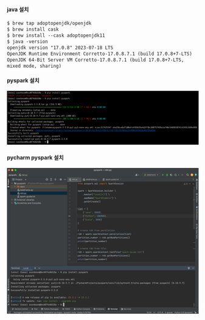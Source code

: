 
#### java 설치 ####

```
$ brew tap adoptopenjdk/openjdk
$ brew install cask
$ brew install --cask adoptopenjdk11
$ java -version
openjdk version "17.0.8" 2023-07-18 LTS
OpenJDK Runtime Environment Corretto-17.0.8.7.1 (build 17.0.8+7-LTS)
OpenJDK 64-Bit Server VM Corretto-17.0.8.7.1 (build 17.0.8+7-LTS, mixed mode, sharing)
```

#### pyspark 설치 ####
![](https://github.com/gnosia93/spark-on-eks/blob/main/images/pyspark-install.png)


#### pycharm pyspark 설치 ####
![](https://github.com/gnosia93/spark-on-eks/blob/main/images/pycharm-pyspark.png)
